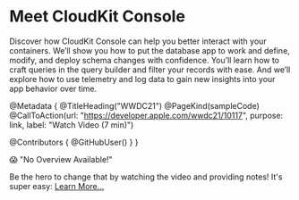 # Meet CloudKit Console

Discover how CloudKit Console can help you better interact with your containers. We’ll show you how to put the database app to work and define, modify, and deploy schema changes with confidence. You’ll learn how to craft queries in the query builder and filter your records with ease. And we’ll explore how to use telemetry and log data to gain new insights into your app behavior over time.

@Metadata {
   @TitleHeading("WWDC21")
   @PageKind(sampleCode)
   @CallToAction(url: "https://developer.apple.com/wwdc21/10117", purpose: link, label: "Watch Video (7 min)")

   @Contributors {
      @GitHubUser(<replace this with your GitHub handle>)
   }
}

😱 "No Overview Available!"

Be the hero to change that by watching the video and providing notes! It's super easy:
 [Learn More…](https://wwdcnotes.com/documentation/wwdcnotes/contributing)
